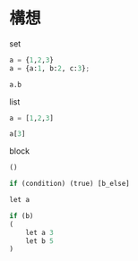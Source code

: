 # 構想


set
```python
a = {1,2,3}
a = {a:1, b:2, c:3};

a.b
```

list
```python
a = [1,2,3]

a[3]
```

block
```python
()

if (condition) (true) [b_else]

let a 

if (b)
(
    let a 3
    let b 5
)
```
